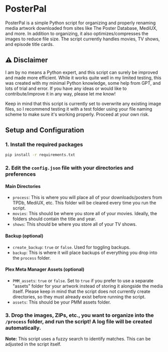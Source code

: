 # PosterPal

PosterPal is a simple Python script for organizing and properly renaming media artwork downloaded from sites like The Poster Database, MediUX, and more. In addition to organizing, it also optimizes/compresses the images to reduce file size. The script currently handles movies, TV shows, and episode title cards.

## ⚠️ Disclaimer

I am by no means a Python expert, and this script can surely be improved and made more efficient. While it works quite well in my limited testing, this was created with my minimal Python knowledge, some help from GPT, and lots of trial and error. If you have any ideas or would like to contribute/improve it in any way, please let me know!

Keep in mind that this script is currently set to overwrite any existing image files, so I recommend testing it with a test folder using your file naming scheme to make sure it's working properly. Proceed at your own risk.

## Setup and Configuration

### 1. Install the required packages

```bash
pip install -r requirements.txt
```

### 2. Edit the `config.json` file with your directories and preferences

#### Main Directories

- `process`: This is where you will place all of your downloads/posters from TPDb, MediUX, etc. This folder will be cleared every time you run the script.
- `movies`: This should be where you store all of your movies. Ideally, the folders should contain the title and year.
- `shows`: This should be where you store all of your TV shows.

#### Backup (optional)

- `create_backup`: `true` or `false`. Used for toggling backups.
- `backup`: This is where it will place backups of everything you drop into the `process` folder.

#### Plex Meta Manager Assets (optional)

- `PMM_assets`: `true` or `false`. Set to `true` if you prefer to use a separate "assets" folder for your artwork instead of storing it alongside the media itself. Please keep in mind that the script does not currently create directories, so they must already exist before running the script.
- `assets`: This should be your PMM assets folder.

### 3. Drop the images, ZIPs, etc., you want to organize into the `/process` folder, and run the script! A log file will be created automatically.

**Note:** This script uses a fuzzy search to identify matches. This can be adjusted in the script itself.
